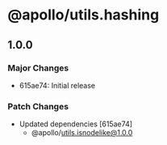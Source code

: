 # @apollo/utils.hashing

## 1.0.0
### Major Changes

- 615ae74: Initial release

### Patch Changes

- Updated dependencies [615ae74]
  - @apollo/utils.isnodelike@1.0.0
